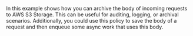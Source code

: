 In this example shows how you can archive the body of incoming requests to AWS
S3 Storage. This can be useful for auditing, logging, or archival scenarios.
Additionally, you could use this policy to save the body of a request and then
enqueue some async work that uses this body.
